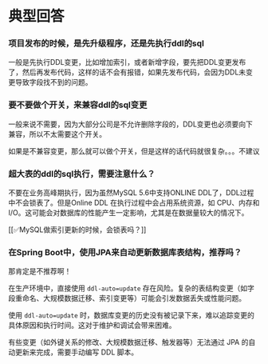 # 典型回答


### 项目发布的时候，是先升级程序，还是先执行ddl的sql


一般是先执行DDL变更，比如增加索引，或者新增字段，要先把DDL变更发布了，然后再发布代码，这样的话不会有报错，如果先发布代码，会因为DDL未变更导致字段找不到的问题。



### 要不要做个开关，来兼容ddl的sql变更


一般来说不需要，因为大部分公司是不允许删除字段的，DDL变更也必须要向下兼容，所以不太需要这个开关。



如果是不兼容变更，那么就可以做个开关，但是这样的话代码就很复杂。。。不建议



### 超大表的ddl的sql执行，需要注意什么？


不要在业务高峰期执行，因为虽然MySQL 5.6中支持ONLINE DDL了，DDL过程中不会锁表了。但是Online DDL 在执行过程中会占用系统资源，如 CPU、内存和 I/O。这可能会对数据库的性能产生一定影响，尤其是在数据量较大的情况下。  



[[✅MySQL做索引更新的时候，会锁表吗？]]



### 在Spring Boot中，使用JPA来自动更新数据库表结构，推荐吗？


那肯定是不推荐啊！



在生产环境中，直接使用 `ddl-auto=update` 存在风险。复杂的表结构变更（如字段重命名、大规模数据迁移、索引变更等）可能会引发数据丢失或性能问题。



使用 `ddl-auto=update` 时，数据库变更的历史没有被记录下来，难以追踪变更的具体原因和执行时间。这对于维护和调试会带来困难。



有些变更（如外键关系的修改、大规模数据迁移、触发器等）无法通过 JPA 的自动更新来完成，需要手动编写 DDL 脚本。

